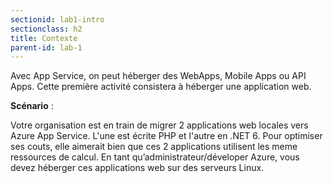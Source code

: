 ```yaml
---
sectionid: lab1-intro
sectionclass: h2
title: Contexte
parent-id: lab-1
---
```


Avec App Service, on peut héberger des WebApps, Mobile Apps ou API Apps. Cette première activité consistera à héberger une application web.

**Scénario** :

Votre organisation est en train de migrer 2 applications web locales vers Azure App Service. L'une est écrite PHP et l'autre en .NET 6. Pour optimiser ses couts, elle aimerait bien que ces 2 applications utilisent les meme ressources de calcul. En tant qu’administrateur/déveloper Azure, vous devez héberger ces applications web sur des serveurs Linux.
